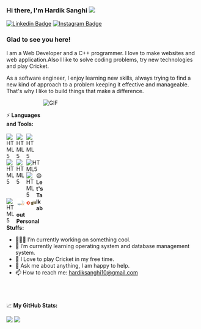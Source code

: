  ### Hi there, I'm  Hardik Sanghi <img src="https://media.giphy.com/media/hvRJCLFzcasrR4ia7z/giphy.gif" width="25px">


[![Linkedin Badge](https://img.shields.io/badge/-LinkedIn-0e76a8?style=flat-square&logo=Linkedin&logoColor=white)](https://www.linkedin.com/in/hardik-sanghi-83417b197/)
[![Instagram Badge](https://img.shields.io/badge/-Instagram-e4405f?style=flat-square&logo=Instagram&logoColor=white)](https://www.instagram.com/hardiksanghi10/)


### Glad to see you here!

I am a Web Developer and a C++ programmer. I love to make websites and web application.Also I like to solve coding problems, try new technologies and play Cricket.

As a software engineer, I enjoy learning new skills, always trying to find a new kind of approach to a problem keeping it effective and manageable. That's why I like to build things that make a difference.

<img align="right" alt="GIF" src="https://user-images.githubusercontent.com/48574130/118494691-0edbae00-b740-11eb-9b33-96acd66602dc.gif" width="408" height="318" />

 
 </br>

⚡ **Languages and Tools:**
<br/>
<br/>
<img align="left" alt="HTML5" width="26px" src="https://raw.githubusercontent.com/abranhe/programming-languages-logos/master/src/c/c.png" />
<img align="left" alt="HTML5" width="26px" src="https://raw.githubusercontent.com/abranhe/programming-languages-logos/master/src/cpp/cpp.png" />
<img align="left" alt="HTML5" width="26px" src="https://github.com/abranhe/programming-languages-logos/blob/master/src/html/html.png" />
<img align="left" alt="HTML5" width="26px" src="https://github.com/abranhe/programming-languages-logos/blob/master/src/css/css.svg" />
<img align="left" alt="HTML5" width="26px" src="https://github.com/abranhe/programming-languages-logos/blob/master/src/javascript/javascript.png" />
<img align="left" alt="HTML5" width="36px" src="https://encrypted-tbn0.gstatic.com/images?q=tbn:ANd9GcRZzScUvhtRUEkmLevfJlQRBsRBTwNv4fldpg&usqp=CAU"/>
<img align="left" alt="HTML5" width="26px" src="https://raw.githubusercontent.com/abranhe/programming-languages-logos/master/src/php/php.png" />
<img align="left" alt="HTML5" width="26px" src="https://www.pngix.com/pngfile/middle/269-2693472_mongodb-database-icon-svg-mongodb-logo-png-transparent.png"/>
<img align="left" alt="HTML5" width="26px" src="https://raw.githubusercontent.com/github/explore/80688e429a7d4ef2fca1e82350fe8e3517d3494d/topics/mysql/mysql.png" />
<img align="left" alt="HTML5" width="26px" src="https://raw.githubusercontent.com/github/explore/80688e429a7d4ef2fca1e82350fe8e3517d3494d/topics/git/git.png" />
 


<br/>
<br/>

😄 **Let's Talk about Personal Stuffs:**

- 👨🏻‍💻 I’m currently working on something cool.
- 🌱 I’m currently learning operating system and database management system.
- 🏏 I Love to play Cricket in my free time.
- 💬 Ask me about anything, I am happy to help.
- 📫 How to reach me: hardiksanghi10@gmail.com 


<br/>
<br/>

📈 **My GitHub Stats:**

<p>
  <img height="180em" src="https://github-readme-stats.vercel.app/api?username=hardiksanghi&show_icons=true&hide_border=true&&count_private=true&include_all_commits=true" />
  <img height="180em" src="https://github-readme-stats.vercel.app/api/top-langs/?username=hardiksanghi&exclude_repo=KNN-Image-Classification&show_icons=true&hide_border=true&layout=compact&langs_count=8"/>
</p>

<!--
 
Here are some ideas to get you started:

- 🔭 I’m currently working on ...
- 🌱 I’m currently learning ...
- 👯 I’m looking to collaborate on ...
- 🤔 I’m looking for help with ...
- 💬 Ask me about ...
- 📫 How to reach me: ...
- 😄 Pronouns: ...
- ⚡ Fun fact: ...
-->

